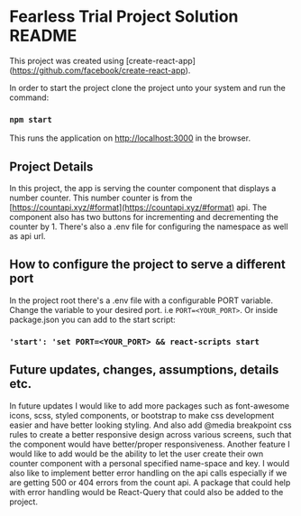 # Fearless Trial Project Solution README

This project was created using [create-react-app] (https://github.com/facebook/create-react-app).

In order to start the project clone the project unto your system and run the command:

### `npm start`

This runs the application on [http://localhost:3000](http://localhost:3000) in the browser. 

## Project Details

In this project, the app is serving the counter component that displays a number counter. This number counter is from the [https://countapi.xyz/#format](https://countapi.xyz/#format) api. The component also has two buttons for incrementing and decrementing the counter by 1. There's also a .env file for configuring the namespace as well as api url.

## How to configure the project to serve a different port

In the project root there's a .env file with a configurable PORT variable. Change the variable to your desired port. i.e `PORT=<YOUR_PORT>`. Or inside package.json you can add to the start script:

### `'start': 'set PORT=<YOUR_PORT> && react-scripts start`

## Future updates, changes, assumptions, details etc.

In future updates I would like to add more packages such as font-awesome icons, scss, styled components, or bootstrap to make css development easier and have better looking styling. And also add @media breakpoint css rules to create a better responsive design across various screens, such that the component would have better/proper responsiveness. Another feature I would like to add would be the ability to let the user create their own counter component with a personal specified name-space and key. I would also like to implement better error handling on the api calls especially if we are getting 500 or 404 errors from the count api. A package that could help with error handling would be React-Query that could also be added to the project.

